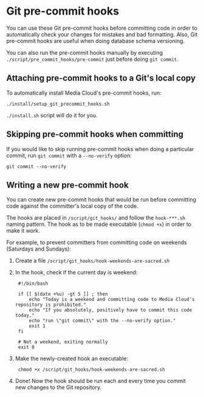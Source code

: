 Git pre-commit hooks
====================

You can use these Git pre-commit hooks before committing code in order to
automatically check your changes for mistakes and bad formatting. Also, Git
pre-commit hooks are useful when doing database schema versioning.

You can also run the pre-commit hooks manually by executing
`./script/pre_commit_hooks/pre-commit` just before doing `git commit`.


Attaching pre-commit hooks to a Git's local copy
------------------------------------------------

To automatically install Media Cloud's pre-commit hooks, run:

    ./install/setup_git_precommit_hooks.sh

`./install.sh` script will do it for you.


Skipping pre-commit hooks when committing
-----------------------------------------

If you would like to skip running pre-commit hooks when doing a particular
commit, run `git commit` with a `--no-verify` option:

    git commit --no-verify


Writing a new pre-commit hook
-----------------------------

You can create new pre-commit hooks that would be run before committing code
against the committer's local copy of the code.

The hooks are placed in `/script/git_hooks/` and follow the `hook-***.sh`
naming pattern. The hook as to be made executable (`chmod +x`) in order to make
it work.

For example, to prevent committers from committing code on weekends (Saturdays
and Sundays):

1. Create a file `/script/git_hooks/hook-weekends-are-sacred.sh`
2. In the hook, check if the current day is weekend:

        #!/bin/bash

        if [[ $(date +%u) -gt 5 ]] ; then
            echo "Today is a weekend and committing code to Media Cloud's repository is prohibited."
            echo "If you absolutely, positively have to commit this code today,"
            echo "run \"git commit\" with the --no-verify option."
            exit 1
        fi

        # Not a weekend, exiting normally
        exit 0

3. Make the newly-created hook an executable:

        chmod +x /script/git_hooks/hook-weekends-are-sacred.sh

4. Done! Now the hook should be run each and every time you commit new changes
to the Git repository.
